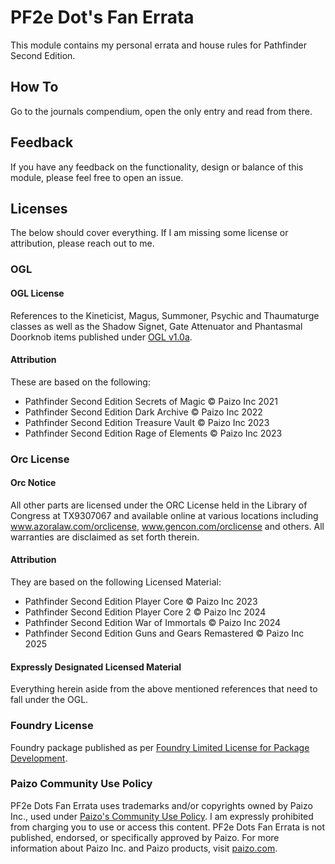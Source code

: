 # PF2e Dot's Fan Errata

This module contains my personal errata and house rules for Pathfinder Second Edition.

## How To

Go to the journals compendium, open the only entry and read from there.

## Feedback

If you have any feedback on the functionality, design or balance of this module, please feel free to open an issue.

## Licenses

The below should cover everything. If I am missing some license or attribution, please reach out to me.

### OGL

#### OGL License

References to the Kineticist, Magus, Summoner, Psychic and Thaumaturge classes as well as the Shadow Signet, Gate Attenuator and Phantasmal Doorknob items published under [OGL v1.0a](./OpenGameLicense.md).

#### Attribution

These are based on the following:
- Pathfinder Second Edition Secrets of Magic © Paizo Inc 2021
- Pathfinder Second Edition Dark Archive © Paizo Inc 2022
- Pathfinder Second Edition Treasure Vault © Paizo Inc 2023
- Pathfinder Second Edition Rage of Elements © Paizo Inc 2023

### Orc License

#### Orc Notice

All other parts are licensed under the ORC License held in the Library of Congress at TX9307067 and available online at various locations including www.azoralaw.com/orclicense, www.gencon.com/orclicense and others. All warranties are disclaimed as set forth therein.

#### Attribution

They are based on the following Licensed Material:
- Pathfinder Second Edition Player Core © Paizo Inc 2023
- Pathfinder Second Edition Player Core 2 © Paizo Inc 2024
- Pathfinder Second Edition War of Immortals © Paizo Inc 2024
- Pathfinder Second Edition Guns and Gears Remastered © Paizo Inc 2025

#### Expressly Designated Licensed Material

Everything herein aside from the above mentioned references that need to fall under the OGL.

### Foundry License

Foundry package published as per [Foundry Limited License for Package Development](https://foundryvtt.com/article/license/).

### Paizo Community Use Policy

PF2e Dots Fan Errata uses trademarks and/or copyrights owned by Paizo Inc., used under [Paizo's Community Use Policy](https://paizo.com/community/communityuse). I am expressly prohibited from charging you to use or access this content. PF2e Dots Fan Errata is not published, endorsed, or specifically approved by Paizo. For more information about Paizo Inc. and Paizo products, visit [paizo.com](https://paizo.com/).
